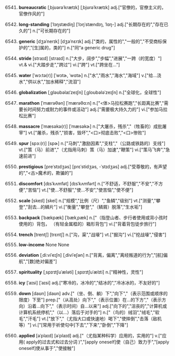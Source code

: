 6541. **bureaucratic**
[ˌbjʊərəˈkrætɪk]  [ˌbjʊrəˈkrætɪk]
adj.["官僚的，官僚主义的，官僚作风的"]  

6542. **long-standing**
[ˈlɔŋstædiŋ]  [ˈlɔŋˈstændɪŋ, ˈlɑŋ-]
adj.["长期存在的","存在已久的"]  n.["可长期存在的"]  

6543. **generic**
[dʒəˈnerɪk]  [dʒəˈnɛrɪk]
adj.["类的，属性的","一般的","不受商标保护的","[生]属的，类的"]  n.["同“a generic drug"]  

6544. **stride**
[straɪd]  [straɪd]
n.["大步，阔步","步幅","进展","一跨（的宽度）"]  vt.& vi.["大踏步走","跨过"]  vi.["跨"]  vt.["跨坐在…"]  

6545. **water**
[ˈwɔ:tə(r)]  [ˈwɔtɚ, ˈwɑtɚ]
n.["水","雨水","海水","海域"]  v.["给…浇水","供以水","加水稀释","流泪"]  

6546. **globalization**
[ˌgləʊbəlaɪˈzeɪʃn]  [ˌgloʊbələˈzeɪʃn]
n.["全球化，全球性"]  

6547. **marathon**
[ˈmærəθən]  [ˈmærəθɑ:n]
n.["<体>马拉松赛跑","长距离比赛","需要长时间努力或耐力的事件或活动"]  adj.["需要极大持久力的"]  vi.["参加马拉松比赛"]  

6548. **massacre**
[ˈmæsəkə(r)]  [ˈmæsəkɚ]
n.["大屠杀，残杀","（牲畜的）成批屠宰"]  vt.["屠杀，残杀","损害，毁坏","<口>彻底击败","<口>惨败"]  

6549. **spur**
[spɜ:(r)]  [spɚ]
n.["马刺","激励因素","支柱","（公路或铁路的）支线"]  vt.["策（马）前进","（尤指用马刺）策（马）加速","鞭策"]  vi.["策马飞奔","急速前进"]  

6550. **prestigious**
[preˈstɪdʒəs]  [prɛˈstidʒəs, -ˈstɪdʒəs]
adj.["受尊敬的，有声望的","<古>魔术的，欺骗的"]  

6551. **discomfort**
[dɪsˈkʌmfət]  [dɪsˈkʌmfərt]
n.["不舒适，不舒服","不安","不方便","苦恼"]  vt.["使…不舒服","使…不安","使苦恼","使不便"]  

6552. **scale**
[skeɪl]  [skel]
n.["规模","比例（尺）","鱼鳞","级别"]  vt.["测量","攀登","刮去…的鳞片"]  vi.["衡量","攀登","（鳞屑）脱落","生水垢"]  

6553. **backpack**
[ˈbækpæk]  [ˈbækˌpæk]
n.["（指登山者、步行者使用或背小孩时使用的）背包， （有轻金属框的）箱形背包"]  vi.["背着背包徒步旅行"]  

6554. **trench**
[trentʃ]  [trɛntʃ]
n.["沟，渠","战壕"]  vt.["掘沟"]  vi.["挖战壕","侵害"]  

6555. **low-income**
None
None

6556. **deviation**
[ˌdi:viˈeɪʃn]  [ˌdiviˈeʃən]
n.["背离，偏离","离经叛道的行为","[航]偏航","[数]绝对偏差"]  

6557. **spirituality**
[ˌspɪrɪtʃuˈæləti]  [ˌspɪrɪtʃuˈælɪti]
n.["精神性，灵性"]  

6558. **icy**
[ˈaɪsi]  [ˈaɪsi]
adj.["寒冷的，冰冷的","结冰的","冷冰冰的，不友好的"]  

6559. **down**
[daʊn]  [daʊn]
adv.["（坐、倒、躺）下","向下","（表示范围或顺序的限度）下至"]  prep.["（从高处）向下","（表示位置）在…的下方","（表示方向）沿着…向下","（表示时间）自…以来"]  adj.["向下的","沮丧的","计算机或计算机系统停机","（以…）落后于对手的"]  n.["（鸟的）绒羽","绒毛","软毛","汗毛"]  vt.["放下","（尤指大口或快速地）喝下","使摔倒","击落（敌机等）"]  vi.["[常用于祈使句中]下去","下来","卧倒","下降"]  

6560. **applied**
[əˈplaɪd]  [əˈplaɪd]
adj.["（尤指某种科学）应用的，实用的"]  v.["应用( apply的过去式和过去分词 )","[apply oneself]使（自己）致力于","[apply oneself]使从事于","使接触"]  

